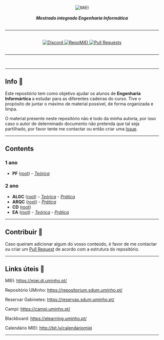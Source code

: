<div align="center">
    <img src="https://i.imgur.com/GOGaHkq.jpg" align="center" alt="MiEI">
    <br>
    <br>
    <strong><i>Mestrado integrado Engenharia Informática</i></strong>
    <br>
    <br>
    <hr>
    <br>
    <a href="https://discord.gg/m3kVwYM">
        <img src="https://img.shields.io/discord/418433020719136768.svg?colorB=Blue&logo=discord&label=Discord&style=for-the-badge" alt="Discord">
    </a>
    <a href="https://github.com/andreubita/miei-resumos">
        <img src="https://img.shields.io/badge/Resumos-MiEI-orange?style=for-the-badge" alt="RepoMiEI">
    </a>
    <a href="https://github.com/andreubita/miei/pulls">
        <img src="https://img.shields.io/github/issues-pr/andreubita/miei?style=for-the-badge&colorB=37f149" alt="Pull Requests">
    </a>
</div>
<br>
<hr>
<br>

---

## Info 📍
Este repositório tem como objetivo ajudar os alunos de **Engenharia Informártica** a estudar para as diferentes cadeiras do curso. Tive o propósito de juntar o máximo de material possível, de forma organizada e limpa.

O material presente neste repositório não é todo da minha autoria, por isso caso o autor de determinado documento não pretenda que tal seja partilhado, por favor tente me contactar ou então criar uma [Issue](https://github.com/andreubita/miei/issues).

---

## Contents

### 1 ano

- **PF** ([root](https://github.com/andreubita/miei/tree/master/src/1ano/pf)) - [*Teórica*](https://github.com/andreubita/miei/tree/master/src/1ano/pf/trc)

### 2 ano

- **ALGC** ([root](https://github.com/andreubita/miei/tree/master/src/2ano/algc)) - [*Teórica*](https://github.com/andreubita/miei/tree/master/src/2ano/algc/trc) - [*Prática*](https://github.com/andreubita/miei/tree/master/src/2ano/algc/prt)
- **ARQC** ([root](https://github.com/andreubita/miei/tree/master/src/2ano/arqc)) - [*Prática*](https://github.com/andreubita/miei/tree/master/src/2ano/arqc/prt)
- **CD** ([root](https://github.com/andreubita/miei/tree/master/src/2ano/cd))
- **EA** ([root](https://github.com/andreubita/miei/tree/master/src/2ano/ea)) - [*Teórica*](https://github.com/andreubita/miei/tree/master/src/2ano/ea/trc) - [*Prática*](https://github.com/andreubita/miei/tree/master/src/2ano/ea/prt)

---

## Contribuir 📩
Caso queiram adicionar algum do vosso conteúdo, é favor de me contactar ou criar um [Pull Request](https://github.com/andreubita/miei/pulls) de acordo com a estrutura do repositório.

---

## Links úteis 🔗

MIEI: https://miei.di.uminho.pt/

Repositório UMinho: https://repositorium.sdum.uminho.pt/

Reservar Gabinetes: https://reservas.sdum.uminho.pt/

Campi: https://campi.uminho.pt/

Blackboard: https://elearning.uminho.pt/

Calendário MIEI: http://bit.ly/calendariomiei

---